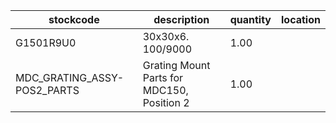 |stockcode|description|quantity|location|
|---------|-----------|--------|--------|
|G1501R9U0|30x30x6. 100/9000|1.00||
|MDC_GRATING_ASSY-POS2_PARTS|Grating Mount Parts for MDC150, Position 2|1.00||
